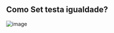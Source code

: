 ## Como Set testa igualdade?
![image](https://raw.githubusercontent.com/devjleonardo/assets/main/Generics-Set-Map-java/07_Como%20Set%20testa%20igualdade/Como%20as%20cole%C3%A7%C3%B5es%20Hash%20testam%20igualdade.png)
